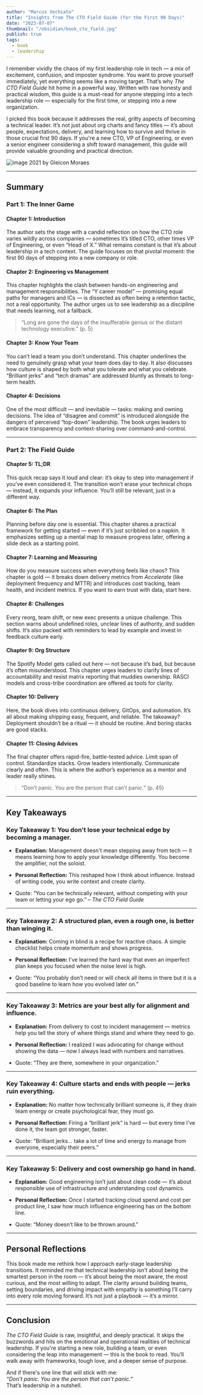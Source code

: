 ```yaml
---
author: "Marcus Vechiato"
title: "Insights from The CTO Field Guide (for the First 90 Days)"
date: "2023-07-07"
thumbnail: "/obsidian/book_cto_field.jpg"
publish: true
tags:
  - book
  - leadership
--- 
```


I remember vividly the chaos of my first leadership role in tech — a mix of excitement, confusion, and imposter syndrome. You want to prove yourself immediately, yet everything seems like a moving target. That’s why _The CTO Field Guide_ hit home in a powerful way. Written with raw honesty and practical wisdom, this guide is a must-read for anyone stepping into a tech leadership role — especially for the first time, or stepping into a new organization.

I picked this book because it addresses the real, gritty aspects of becoming a technical leader. It’s not just about org charts and fancy titles — it’s about people, expectations, delivery, and learning how to survive and thrive in those crucial first 90 days. If you're a new CTO, VP of Engineering, or even a senior engineer considering a shift toward management, this guide will provide valuable grounding and practical direction.


![image](/obsidian/book_cto_field.jpg)
2021 by Gleicon Moraes

---

## **Summary**

### **Part 1: The Inner Game**

#### **Chapter 1: Introduction**

The author sets the stage with a candid reflection on how the CTO role varies wildly across companies — sometimes it’s titled CTO, other times VP of Engineering, or even “Head of X.” What remains constant is that it’s about leadership in a tech context. The guide focuses on that pivotal moment: the first 90 days of stepping into a new company or role.

#### **Chapter 2: Engineering vs Management**

This chapter highlights the clash between hands-on engineering and management responsibilities. The “Y career model” — promising equal paths for managers and ICs — is dissected as often being a retention tactic, not a real opportunity. The author urges us to see leadership as a discipline that needs learning, not a fallback.

> “Long are gone the days of the insufferable genius or the distant technology executive.” (p. 5)

#### **Chapter 3: Know Your Team**

You can’t lead a team you don’t understand. This chapter underlines the need to genuinely grasp what your team does day to day. It also discusses how culture is shaped by both what you tolerate and what you celebrate. “Brilliant jerks” and “tech dramas” are addressed bluntly as threats to long-term health.

#### **Chapter 4: Decisions**

One of the most difficult — and inevitable — tasks: making and owning decisions. The idea of “disagree and commit” is introduced alongside the dangers of perceived “top-down” leadership. The book urges leaders to embrace transparency and context-sharing over command-and-control.

---

### **Part 2: The Field Guide**

#### **Chapter 5: TL;DR**

This quick recap says it loud and clear: it’s okay to step into management if you’ve even considered it. The transition won’t erase your technical chops — instead, it expands your influence. You’ll still be relevant, just in a different way.

#### **Chapter 6: The Plan**

Planning before day one is essential. This chapter shares a practical framework for getting started — even if it’s just scribbled on a napkin. It emphasizes setting up a mental map to measure progress later, offering a slide deck as a starting point.

#### **Chapter 7: Learning and Measuring**

How do you measure success when everything feels like chaos? This chapter is gold — it breaks down delivery metrics from _Accelerate_ (like deployment frequency and MTTR) and introduces cost tracking, team health, and incident metrics. If you want to earn trust with data, start here.

#### **Chapter 8: Challenges**

Every reorg, team shift, or new exec presents a unique challenge. This section warns about undefined roles, unclear lines of authority, and sudden shifts. It’s also packed with reminders to lead by example and invest in feedback culture early.

#### **Chapter 9: Org Structure**

The Spotify Model gets called out here — not because it’s bad, but because it’s often misunderstood. This chapter urges leaders to clarify lines of accountability and resist matrix reporting that muddies ownership. RASCI models and cross-tribe coordination are offered as tools for clarity.

#### **Chapter 10: Delivery**

Here, the book dives into continuous delivery, GitOps, and automation. It’s all about making shipping easy, frequent, and reliable. The takeaway? Deployment shouldn’t be a ritual — it should be routine. And boring stacks are good stacks.

#### **Chapter 11: Closing Advices**

The final chapter offers rapid-fire, battle-tested advice. Limit span of control. Standardize stacks. Grow leaders intentionally. Communicate clearly and often. This is where the author’s experience as a mentor and leader really shines.

> “Don’t panic. You are the person that can’t panic.” (p. 45)

---

## **Key Takeaways**

### **Key Takeaway 1: You don’t lose your technical edge by becoming a manager.**

- **Explanation:** Management doesn't mean stepping away from tech — it means learning how to apply your knowledge differently. You become the amplifier, not the soloist.
    
- **Personal Reflection:** This reshaped how I think about influence. Instead of writing code, you write context and create clarity.
    
- Quote: “You can be technically relevant, without competing with your team or letting your ego go.” – _The CTO Field Guide_
    

---

### **Key Takeaway 2: A structured plan, even a rough one, is better than winging it.**

- **Explanation:** Coming in blind is a recipe for reactive chaos. A simple checklist helps create momentum and shows progress.
    
- **Personal Reflection:** I’ve learned the hard way that even an imperfect plan keeps you focused when the noise level is high.
    
- Quote: “You probably don’t need or will check all items in there but it is a good baseline to learn how you evolved later on.” 
    

---

### **Key Takeaway 3: Metrics are your best ally for alignment and influence.**

- **Explanation:** From delivery to cost to incident management — metrics help you tell the story of where things stand and where they need to go.
    
- **Personal Reflection:** I realized I was advocating for change without showing the data — now I always lead with numbers and narratives.
    
- Quote: “They are there, somewhere in your organization.” 
    

---

### **Key Takeaway 4: Culture starts and ends with people — jerks ruin everything.**

- **Explanation:** No matter how technically brilliant someone is, if they drain team energy or create psychological fear, they must go.
    
- **Personal Reflection:** Firing a “brilliant jerk” is hard — but every time I’ve done it, the team got stronger, faster.
    
- Quote: “Brilliant jerks… take a lot of time and energy to manage from everyone, especially their peers.” 
    

---

### **Key Takeaway 5: Delivery and cost ownership go hand in hand.**

- **Explanation:** Good engineering isn’t just about clean code — it’s about responsible use of infrastructure and understanding cost dynamics.
    
- **Personal Reflection:** Once I started tracking cloud spend and cost per product line, I saw how much influence engineering has on the bottom line.
    
- Quote: “Money doesn’t like to be thrown around.” 
    

---

## **Personal Reflections**

This book made me rethink how I approach early-stage leadership transitions. It reminded me that technical leadership isn’t about being the smartest person in the room — it’s about being the most aware, the most curious, and the most willing to adapt. The clarity around building teams, setting boundaries, and driving impact with empathy is something I’ll carry into every role moving forward. It’s not just a playbook — it’s a mirror.

---

## **Conclusion**

_The CTO Field Guide_ is raw, insightful, and deeply practical. It skips the buzzwords and hits on the emotional and operational realities of technical leadership. If you're starting a new role, building a team, or even considering the leap into management — this is the book to read. You’ll walk away with frameworks, tough love, and a deeper sense of purpose.

And if there's one line that will stick with me:  
_“Don’t panic. You are the person that can’t panic.”_  
That’s leadership in a nutshell.


